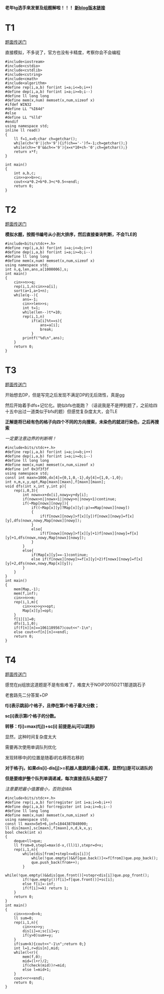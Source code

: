﻿---
tags: 
 - 解题报告
grammar_cjkRuby: true
catalog: true
layout:  post
header-img: "img/header/P9.jpg"
preview-img: "/img/preview/P49.jpg"
---
**老年tg选手来发普及组题解啦！！！**
**[新blog版本链接](http://www.yjjr.me/blog/2017/11/25/article2/)**

# T1 

[题面传送门](https://www.luogu.org/problemnew/show/P3954)

直接模拟，不多说了，官方也没有卡精度，考察你会不会编程

```
#include<iostream>
#include<cstdio>
#include<cstdlib>
#include<cstring>
#include<cmath>
#include<algorithm>
#define rep(i,a,b) for(int i=a;i<=b;i++)
#define dep(i,a,b) for(int i=a;i>=b;i--)
#define ll long long
#define mem(x,num) memset(x,num,sizeof x)
#ifdef WIN32
#define LL "%I64d"
#else 
#define LL "%lld"
#endif
using namespace std;
inline ll read()
{
    ll f=1,x=0;char ch=getchar();
    while(ch<'0'||ch>'9'){if(ch=='-')f=-1;ch=getchar();}
    while(ch>='0'&&ch<='9'){x=x*10+ch-'0';ch=getchar();}
    return x*f;
}

int main()
{
    int a,b,c;
    cin>>a>>b>>c;
    cout<<a*0.2+b*0.3+c*0.5<<endl;
    return 0;
}
```

# T2

[题面传送门](https://www.luogu.org/problemnew/show/P3955)

**模拟水题，按图书编号从小到大排序，然后直接查询判断，不会TLE的**

```
#include<bits/stdc++.h>
#define rep(i,a,b) for(int i=a;i<=b;i++)
#define dep(i,a,b) for(int i=a;i>=b;i--)
#define ll long long
#define mem(x,num) memset(x,num,sizeof x)
using namespace std;
int n,q,len,ans,a[1000006],s;
int main()
{
    cin>>n>>q;
    rep(i,1,n)cin>>a[i];
    sort(a+1,a+1+n);
    while(q--){
        ans=-1;
        cin>>len>>s;
        int t=1;
        while(len--)t*=10;
        rep(i,1,n)
            if(a[i]%t==s){
                ans=a[i];
                break;
            }
        printf("%d\n",ans);
    }
    return 0;
}
```


# T3

[题面传送门](https://www.luogu.org/problemnew/show/P3956)

开始想去DP，但是写完之后发现不满足DP的无后效性，真是gg

然后开始着手dfs+记忆化。貌似bfs也能跑？（话说我是不是押到题了，之前给四十五中出过一道类似于bfs的题）但感觉复杂度太大，会TLE

**正解是将已经有色的格子向四个不同的方向搜索，未染色的就进行染色，之后再搜索**

*一定要注意边界的判断啊！*

```
#include<bits/stdc++.h>
#define rep(i,a,b) for(int i=a;i<=b;i++)
#define dep(i,a,b) for(int i=a;i>=b;i--)
#define ll long long
#define mem(x,num) memset(x,num,sizeof x)
#define inf 0x3f3f3f
using namespace std;
const int maxn=1006,dx[4]={0,1,0,-1},dy[4]={1,0,-1,0};
int n,m,x,y,opt,Map[maxn][maxn],f[maxn][maxn];
void dfs(int x,int y,int p){
    rep(i,0,3){
        int nowx=x+dx[i],nowy=y+dy[i];
        if(nowx>n||nowx<1||nowy>n||nowy<1)continue;
        if(~Map[nowx][nowy]){
            if((~Map[x][y]?Map[x][y]:p)==Map[nowx][nowy])
            {
                if(f[nowx][nowy]>f[x][y])f[nowx][nowy]=f[x][y],dfs(nowx,nowy,Map[nowx][nowy]);
            }
            else{
                if(f[nowx][nowy]>f[x][y]+1)f[nowx][nowy]=f[x][y]+1,dfs(nowx,nowy,Map[nowx][nowy]);
            }
        }
        else{
            if(Map[x][y]==-1)continue;
            else if(f[nowx][nowy]>=f[x][y]+2)f[nowx][nowy]=f[x][y]+2,dfs(nowx,nowy,Map[x][y]);
        }
    }
}
int main()
{
    mem(Map,-1);
    mem(f,inf);
    cin>>n>>m;
    rep(i,1,m){
        cin>>x>>y>>opt;
        Map[x][y]=opt;
    }
    f[1][1]=0;
    dfs(1,1,0);
    if(f[n][n]==1061109567)cout<<"-1\n";
    else cout<<f[n][n]<<endl;
    return 0;
}
```

# T4

[题面传送门](https://www.luogu.org/problemnew/show/P3957)

感觉在pj组放这道题是不是有些难了，难度大于NOIP2015D2T1那道跳石子


老套路先二分答案+DP

**f[i]表示跳前i个格子，且停在第i个格子最大分数；**

**sc[i]表示第i个格子的分数。**

**转移：f[i]=max(f[j])+sc[i]   前提是从j可以跳到i**

显然，这种时间复杂度太大

需要再次使用单调队列优化

发现转移中j的位置是随着i的右移而右移的

**对于格子j，如果dis[i]-dis[j]>=机器人能跳的最小距离，显然f[j]是可以进队的**

**但是要维护整个队列单调递减，每次直接去队头就好了**

*注意要把最小值置极小，否则会WA*

```
#include<bits/stdc++.h>
#define rep(i,a,b) for(register int i=a;i<=b;i++)
#define dep(i,a,b) for(register int i=a;i>=b;i--)
#define ll long long
#define mem(x,num) memset(x,num,sizeof x)
using namespace std;
const ll maxn=5e5+6,inf=1844387848000;
ll dis[maxn],sc[maxn],f[maxn],n,d,k,x,y;
bool check(int x)
{
    deque<ll>que;
    ll from=0,stepl=max(d-x,(ll)1),stepr=d+x;
    rep(i,1,n){
        while(dis[from]+stepl<=dis[i]){
            while(!que.empty()&&f[que.back()]<=f[from])que.pop_back();
            que.push_back(from++);
        }
        while(!que.empty()&&dis[que.front()]+stepr<dis[i])que.pop_front();
        if(!que.empty())f[i]=f[que.front()]+sc[i];
        else f[i]=-inf;
        if(f[i]>=k) return 1;
    }
    return 0;
}
int main()
{
    cin>>n>>d>>k;
    ll sum=0;
    rep(i,1,n){
        cin>>x>>y;
        dis[i]=x;sc[i]=y;
        if(y>0)sum+=y;
    }
    if(sum<k){cout<<"-1\n";return 0;}
    int l=1,r=dis[n],mid;
    while(l<r){
        mem(f,0);
        mid=(l+r)/2;
        if(check(mid))r=mid;
        else l=mid+1;
    }
    cout<<r<<endl;
    return 0;
}
    
```
